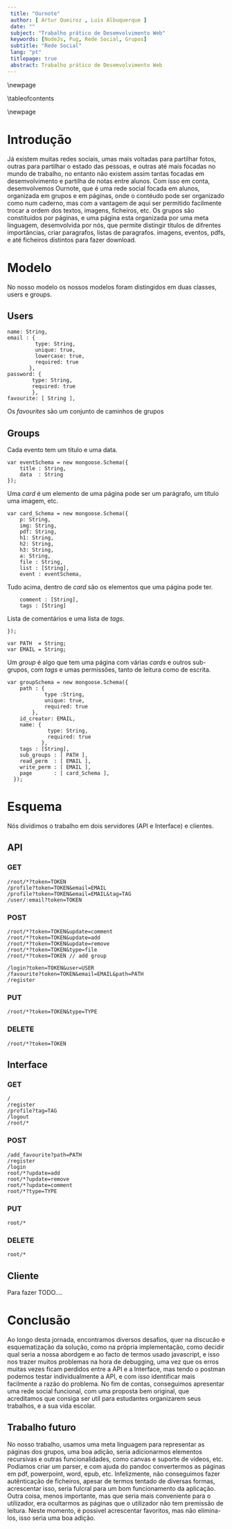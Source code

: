 ```yaml
---
 title: "Ournote"
 author: [ Artur Queiroz , Luis Albuquerque ]
 date: ""
 subject: "Trabalho prático de Desemvolvimento Web"
 keywords: [NodeJs, Pug, Rede Social, Grupos]
 subtitle: "Rede Social"
 lang: "pt"
 titlepage: true
 abstract: Trabalho prático de Desemvolvimento Web
---
```

\newpage

\tableofcontents

\newpage

# Introdução
Já existem muitas redes sociais, umas mais voltadas para partilhar fotos, outras para partilhar o estado das pessoas, e outras até mais
focadas no mundo de trabalho, no entanto não existem assim tantas focadas em desemvolvimento e partilha de notas entre alunos.
Com isso em conta, desemvolvemos Ournote, que é uma rede social focada em alunos, organizada em grupos e em páginas, onde o contéudo pode 
ser organizado como num caderno, mas com a vantagem de aqui ser permitido facilmente trocar a ordem dos textos, imagens, ficheiros, etc.
Os grupos são constituidos por páginas, e uma página esta organizada por uma meta linguagem, desemvolvida por nós, que permite distingir 
títulos de difrentes importâncias, criar paragrafos, listas de paragrafos. imagens, eventos, pdfs, e até ficheiros distintos para fazer download.

# Modelo
No nosso modelo os nossos modelos foram distingidos em duas classes, users e groups.

## Users


    name: String, 
    email : { 
             type: String,
             unique: true,
             lowercase: true,
             required: true 
           },
    password: { 
            type: String,
            required: true 
            },
    favourite: [ String ],

Os *favourites* são um conjunto de caminhos de grupos

## Groups


Cada evento tem um título e uma data.

    var eventSchema = new mongoose.Schema({
        title : String,
        data  : String
    });

Uma *card* é um elemento de uma página pode ser um parágrafo, 
um título uma imagem, etc.

    var card_Schema = new mongoose.Schema({
        p: String,
        img: String,
        pdf: String,
        h1: String,
        h2: String,
        h3: String,
        a: String,
        file : String,
        list : [String],
        event : eventSchema,

Tudo acima, dentro de *card* são os elementos que uma página pode ter.

        comment : [String],
        tags : [String]

Lista de comentários e uma lista de *tags*.

    });

    var PATH  = String;
    var EMAIL = String;

Um *group* é algo que tem uma página com várias *cards* e outros sub-grupos,
com *tags* e umas permissões, tanto de leitura como de escrita.

    var groupSchema = new mongoose.Schema({
        path : {
                type :String, 
                unique: true,
                required: true
            },
        id_creator: EMAIL,
        name: { 
                 type: String,
                 required: true 
               },
        tags : [String],
        sub_groups : [ PATH ],
        read_perm  : [ EMAIL ],
        write_perm : [ EMAIL ],
        page       : [ card_Schema ],
      });

# Esquema 
Nós dividimos o trabalho em dois servidores (API e Interface) e clientes.
## API
### GET


    /root/*?token=TOKEN
    /profile?token=TOKEN&email=EMAIL
    /profile?token=TOKEN&email=EMAIL&tag=TAG
    /user/:email?token=TOKEN


### POST


    /root/*?token=TOKEN&update=comment
    /root/*?token=TOKEN&update=add
    /root/*?token=TOKEN&update=remove
    /root/*?token=TOKEN&type=file
    /root/*?token=TOKEN // add group

    /login?token=TOKEN&user=USER
    /favourite?token=TOKEN&email=EMAIL&path=PATH
    /register



### PUT


    /root/*?token=TOKEN&type=TYPE

### DELETE


    /root/*?token=TOKEN




## Interface

### GET


    / 
    /register 
    /profile?tag=TAG
    /logout
    /root/* 

    



### POST


    /add_favourite?path=PATH
    /register
    /login
    root/*?update=add
    root/*?update=remove
    root/*?update=comment
    root/*?type=TYPE




### PUT


    root/*

### DELETE


    root/*



## Cliente
Para fazer TODO....

# Conclusão
Ao longo desta jornada, encontramos diversos desafios, quer na discucão e esquematização da solução, como na própria 
implementação, como decidir qual seria a nossa abordgem e ao facto de termos usado javascript, e isso nos trazer muitos problemas
na hora de debugging, uma vez que os erros muitas vezes ficam perdidos entre a API e a Interface, mas tendo o postman podemos
testar individualmente a API, e com isso identificar mais facilmente a razão do problema.
No fim de contas, conseguimos apresentar uma rede social funcional, com uma proposta bem original, que acreditamos que consiga ser utíl
para estudantes organizarem seus trabalhos, e a sua vida escolar.

## Trabalho futuro
No nosso trabalho, usamos uma meta linguagem para representar as páginas dos grupos, uma boa adição, seria adicionarmos
elementos recursivas e outras funcionalidades, como canvas e suporte de videos, etc.
Podiamos criar um parser, e com ajuda do pandoc convertermos as páginas em pdf, powerpoint, word, epub, etc.
Infelizmente, não conseguimos fazer autênticação de ficheiros, apesar de termos tentado de diversas formas, acrescentar isso, seria 
fulcral para um bom funcionamento da aplicação.
Outra coisa, menos importante, mas que seria mais conveniente para o utilizador, era ocultarmos as páginas que o utilizador não tem premissão
de leitura.
Neste momento, é possivel acrescentar favoritos, mas não elimina-los, isso seria uma boa adição.
